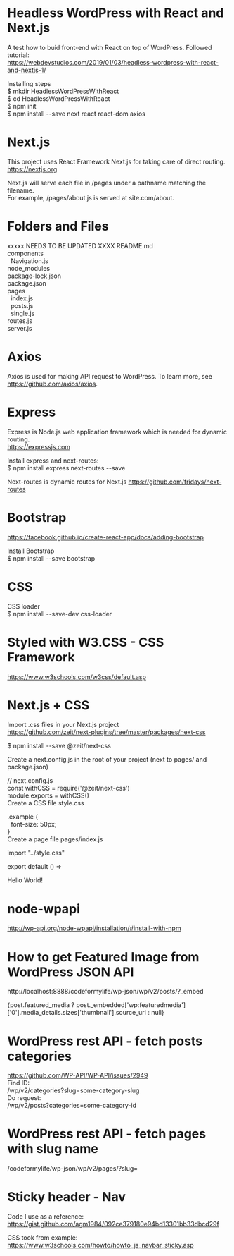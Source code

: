 # Headless WordPress with React and Next.js

A test how to buid front-end with React on top of WordPress. Followed tutorial:  
https://webdevstudios.com/2019/01/03/headless-wordpress-with-react-and-nextjs-1/   

Installing steps   
$ mkdir HeadlessWordPressWithReact   
$ cd HeadlessWordPressWithReact   
$ npm init   
$ npm install --save next react react-dom axios   


# Next.js
This project uses React Framework Next.js for taking care of direct routing. 
https://nextjs.org  

Next.js will serve each file in /pages under a pathname matching the filename.   
For example, /pages/about.js is served at site.com/about.   


# Folders and Files     
xxxxx NEEDS TO BE UPDATED XXXX
README.md  
components  
&nbsp;  Navigation.js   
node_modules   
package-lock.json   
package.json   
pages      
&nbsp;  index.js   
&nbsp;  posts.js   
&nbsp;  single.js      
routes.js   
server.js   

# Axios   
Axios is used for making API request to WordPress. To learn more, see  https://github.com/axios/axios.  

# Express   
Express is Node.js web application framework which is needed for dynamic routing.   
https://expressjs.com   

Install express and next-routes:   
$ npm install express next-routes --save   

Next-routes is dynamic routes for Next.js
https://github.com/fridays/next-routes

# Bootstrap   

https://facebook.github.io/create-react-app/docs/adding-bootstrap   

Install Bootstrap   
$ npm install --save bootstrap

# CSS   
CSS loader   
$ npm install --save-dev css-loader   

# Styled with W3.CSS - CSS Framework   

https://www.w3schools.com/w3css/default.asp   

# Next.js + CSS   
Import .css files in your Next.js project   
https://github.com/zeit/next-plugins/tree/master/packages/next-css   

$ npm install --save @zeit/next-css   

Create a next.config.js in the root of your project (next to pages/ and package.json)   

// next.config.js   
const withCSS = require('@zeit/next-css')   
module.exports = withCSS()   
Create a CSS file style.css   

.example {   
 &nbsp;  font-size: 50px;   
}   
Create a page file pages/index.js

import "../style.css"   

export default () => <div className="example">Hello World!</div>   
  

# node-wpapi 

http://wp-api.org/node-wpapi/installation/#install-with-npm


# How to get Featured Image from WordPress JSON API   
 
http://localhost:8888/codeformylife/wp-json/wp/v2/posts/?_embed   

{post.featured_media ?  post._embedded['wp:featuredmedia']['0'].media_details.sizes['thumbnail'].source_url : null}  

# WordPress rest API - fetch posts categories   

https://github.com/WP-API/WP-API/issues/2949   
Find ID:   
<your-page>/wp/v2/categories?slug=some-category-slug   
Do request:   
<your-page>/wp/v2/posts?categories=some-category-id   
 
 # WordPress rest API - fetch pages with slug name  
<your-page>/codeformylife/wp-json/wp/v2/pages/?slug=<page-slug>   
 
 # Sticky header - Nav   
 Code I use as a reference:   
 https://gist.github.com/agm1984/092ce379180e94bd13301bb33dbcd29f   
 
 CSS took from example:  
 https://www.w3schools.com/howto/howto_js_navbar_sticky.asp   
 
 
